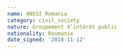 ```yaml
---
name: ANSSI Romania
category: civil_society
nature: Groupement d’intérêt public
nationality: Roumanie
date_signed: '2018-11-12'
---
```

    